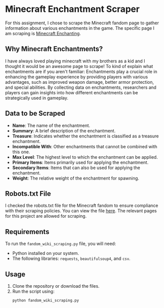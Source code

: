 # Minecraft Enchantment Scraper

For this assignment, I chose to scrape the Minecraft fandom page to gather information about various enchantments in the game. The specific page I am scraping is [Minecraft Enchanting](https://minecraft.fandom.com/wiki/Enchanting).

## Why Minecraft Enchantments?

I have always loved playing minecraft with my brothers as a kid and I thought it would be an awesome page to scrape! To kind of explain what enchantments are if you aren't familiar: Enchantments play a crucial role in enhancing the gameplay experience by providing players with various advantages, such as improved weapon damage, better armor protection, and special abilities. By collecting data on enchantments, researchers and players can gain insights into how different enchantments can be strategically used in gameplay.

## Data to be Scraped

- **Name**: The name of the enchantment.
- **Summary**: A brief description of the enchantment.
- **Treasure**: Indicates whether the enchantment is classified as a treasure enchantment.
- **Incompatible With**: Other enchantments that cannot be combined with this one.
- **Max Level**: The highest level to which the enchantment can be applied.
- **Primary Items**: Items primarily used for applying the enchantment.
- **Secondary Items**: Items that can also be used for applying the enchantment.
- **Weight**: The relative weight of the enchantment for spawning.

## Robots.txt File

I checked the robots.txt file for the Minecraft fandom to ensure compliance with their scraping policies. You can view the file [here](https://minecraft.fandom.com/robots.txt). The relevant pages for this project are allowed for scraping.

## Requirements

To run the `fandom_wiki_scraping.py` file, you will need:
- Python installed on your system.
- The following libraries: `requests`, `beautifulsoup4`, and `csv`.

## Usage

1. Clone the repository or download the files.
2. Run the script using:
   ```bash
   python fandom_wiki_scraping.py
